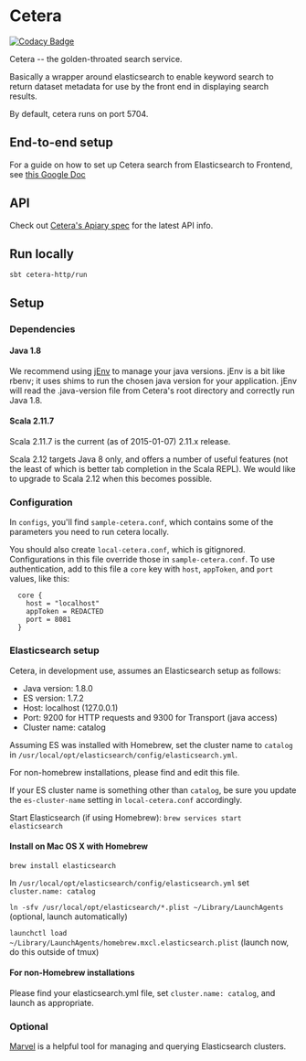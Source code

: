 # Cetera

[![Codacy Badge](https://api.codacy.com/project/badge/40da0e5a1758402cbae610a091659375)](https://www.codacy.com/app/johnkrah/cetera)

Cetera -- the golden-throated search service.

Basically a wrapper around elasticsearch to enable keyword search to return dataset metadata for use by the front end in displaying search results.

By default, cetera runs on port 5704.

## End-to-end setup

For a guide on how to set up Cetera search from Elasticsearch to Frontend, see
[this Google Doc](https://docs.google.com/document/d/1wsslEGnp15STX8UnUFZ_kLzxDHkpLWstvAa-9OS31Gk/edit#)

## API

Check out [Cetera's Apiary spec](http://docs.cetera.apiary.io/#) for the latest API info.

## Run locally
`sbt cetera-http/run`

## Setup

### Dependencies

#### Java 1.8

We recommend using [jEnv](http://www.jenv.be/) to manage your java versions. jEnv is a bit like
rbenv; it uses shims to run the chosen java version for your application. jEnv
will read the .java-version file from Cetera's root directory and correctly
run Java 1.8.

#### Scala 2.11.7

Scala 2.11.7 is the current (as of 2015-01-07) 2.11.x release.

Scala 2.12 targets Java 8 only, and offers a number of useful features (not the
least of which is better tab completion in the Scala REPL). We would like to
upgrade to Scala 2.12 when this becomes possible.

### Configuration
In `configs`, you'll find `sample-cetera.conf`, which contains some of the parameters you need to run
cetera locally.

You should also create `local-cetera.conf`, which is gitignored.
Configurations in this file override those in `sample-cetera.conf`.
To use authentication, add to this file a `core` key with `host`, `appToken`, and `port` values, like this:

```
  core {
    host = "localhost"
    appToken = REDACTED
    port = 8081
  }
```

### Elasticsearch setup

Cetera, in development use, assumes an Elasticsearch setup as follows:

- Java version: 1.8.0
- ES version: 1.7.2
- Host: localhost (127.0.0.1)
- Port: 9200 for HTTP requests and 9300 for Transport (java access)
- Cluster name: catalog

Assuming ES was installed with Homebrew, set the cluster name to `catalog` in `/usr/local/opt/elasticsearch/config/elasticsearch.yml`.

For non-homebrew installations, please find and edit this file.

If your ES cluster name is something other than `catalog`,
be sure you update the `es-cluster-name` setting in `local-cetera.conf` accordingly.

Start Elasticsearch (if using Homebrew): `brew services start elasticsearch`

#### Install on Mac OS X with Homebrew

`brew install elasticsearch`

In `/usr/local/opt/elasticsearch/config/elasticsearch.yml` set `cluster.name: catalog`

`ln -sfv /usr/local/opt/elasticsearch/*.plist ~/Library/LaunchAgents` (optional, launch automatically)

`launchctl load ~/Library/LaunchAgents/homebrew.mxcl.elasticsearch.plist` (launch now, do this outside of tmux)

#### For non-Homebrew installations

Please find your elasticsearch.yml file, set `cluster.name: catalog`, and launch as appropriate.

### Optional

[Marvel](https://www.elastic.co/products/marvel) is a helpful tool for managing
and querying Elasticsearch clusters.

